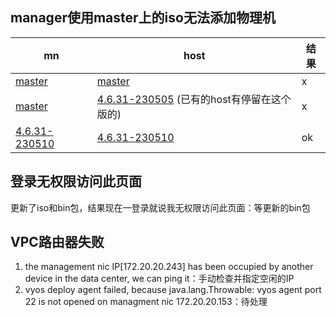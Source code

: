 ## manager使用master上的iso无法添加物理机

| mn | host | 结果 |
| -- | -- |  -- |
| [master](http://storage.zstack.io/mirror/zstack_cloud_iso_c76_master/620/ZStack-x86_64-DVD-4.6.31-230512-c76.iso) | [master](http://storage.zstack.io/mirror/zstack_cloud_iso_c76_master/620/ZStack-x86_64-DVD-4.6.31-230512-c76.iso) | x |
| [master](http://storage.zstack.io/mirror/zstack_cloud_iso_c76_master/620/ZStack-x86_64-DVD-4.6.31-230512-c76.iso) | [4.6.31-230505](http://storage.zstack.io/mirror/zstack_cloud_iso_c76_4.6.31/62/ZStack-x86_64-DVD-4.6.31-230505-c76.iso) (已有的host有停留在这个版的) | x |
| [4.6.31-230510](http://storage.zstack.io/mirror/zstack_cloud_iso_c76_4.6.31/63/ZStack-x86_64-DVD-4.6.31-230510-c76.iso) | [4.6.31-230510](http://storage.zstack.io/mirror/zstack_cloud_iso_c76_4.6.31/63/ZStack-x86_64-DVD-4.6.31-230510-c76.iso) | ok |

## 登录无权限访问此页面

更新了iso和bin包，结果现在一登录就说我无权限访问此页面：等更新的bin包


## VPC路由器失败

1. the management nic IP[172.20.20.243] has been occupied by another device in the data center, we can ping it：手动检查并指定空闲的IP
2. vyos deploy agent failed, because java.lang.Throwable: vyos agent port 22 is not opened on managment nic 172.20.20.153：待处理
